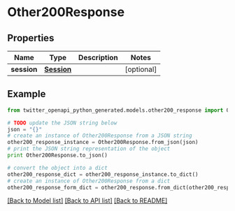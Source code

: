 # Other200Response


## Properties
Name | Type | Description | Notes
------------ | ------------- | ------------- | -------------
**session** | [**Session**](Session.md) |  | [optional] 

## Example

```python
from twitter_openapi_python_generated.models.other200_response import Other200Response

# TODO update the JSON string below
json = "{}"
# create an instance of Other200Response from a JSON string
other200_response_instance = Other200Response.from_json(json)
# print the JSON string representation of the object
print Other200Response.to_json()

# convert the object into a dict
other200_response_dict = other200_response_instance.to_dict()
# create an instance of Other200Response from a dict
other200_response_form_dict = other200_response.from_dict(other200_response_dict)
```
[[Back to Model list]](../README.md#documentation-for-models) [[Back to API list]](../README.md#documentation-for-api-endpoints) [[Back to README]](../README.md)


